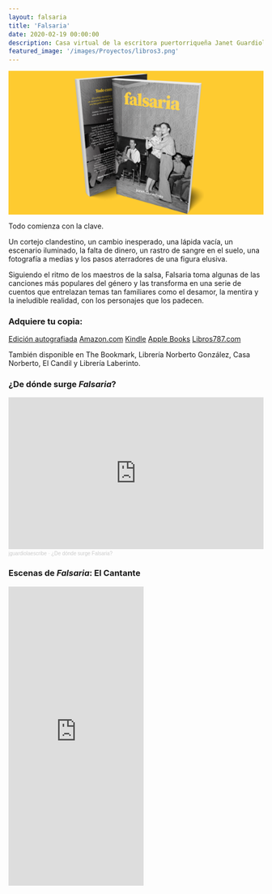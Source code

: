 ```yaml
---
layout: falsaria
title: 'Falsaria'
date: 2020-02-19 00:00:00
description: Casa virtual de la escritora puertorriqueña Janet Guardiola, autora de Falsaria.
featured_image: '/images/Proyectos/libros3.png'
---
```


<img src="/images/Proyectos/libros2.png" align="center">

<p>Todo comienza con la clave.</p>

<p>Un cortejo clandestino, un cambio inesperado, una lápida vacía, un escenario iluminado, la falta de dinero, un rastro de sangre en el suelo, una fotografía a medias y los pasos aterradores de una figura elusiva.</p>

<p>Siguiendo el ritmo de los maestros de la salsa, Falsaria toma algunas de las canciones más populares del género y las transforma en una serie de cuentos que entrelazan temas tan familiares como el desamor, la mentira y la ineludible realidad, con los personajes que
los padecen.</p>

<p><h3>Adquiere tu copia:</h3></p>

<p><a href="https://jguardiolaescribe.myshopify.com/cart/42537536553184:1?channel=buy_button" class="button button--large">Edición autografiada</a> <a href="https://www.amazon.com/dp/B09TYM5M4Q" class="button button--large">Amazon.com</a> <a href="https://www.amazon.com/dp/B09TWVK9T6" class="button button--large">Kindle</a> <a href="https://books.apple.com/us/book/falsaria/id1614466713" class="button button--large">Apple Books</a> <a href="https://libros787.com/products/falsaria" class="button button--large">Libros787.com</a> </p>
<p>También disponible en The Bookmark, Librería Norberto González, Casa Norberto, El Candil y Librería Laberinto.</p>

<p><h3>¿De dónde surge <i>Falsaria</i>?</h3></p>

<iframe width="100%" height="300" scrolling="no" frameborder="no" allow="autoplay" src="https://w.soundcloud.com/player/?url=https%3A//api.soundcloud.com/tracks/1273738564&color=%23ff5500&auto_play=false&hide_related=false&show_comments=true&show_user=true&show_reposts=false&show_teaser=true&visual=true"></iframe><div style="font-size: 10px; color: #cccccc;line-break: anywhere;word-break: normal;overflow: hidden;white-space: nowrap;text-overflow: ellipsis; font-family: Interstate,Lucida Grande,Lucida Sans Unicode,Lucida Sans,Garuda,Verdana,Tahoma,sans-serif;font-weight: 100;"><a href="https://soundcloud.com/user-126228555-134196046" title="jguardiolaescribe" target="_blank" style="color: #cccccc; text-decoration: none;">jguardiolaescribe</a> · <a href="https://soundcloud.com/user-126228555-134196046/de-donde-surge-falsaria" title="¿De dónde surge Falsaria?" target="_blank" style="color: #cccccc; text-decoration: none;">¿De dónde surge Falsaria?</a></div>

<p><h3>Escenas de <i>Falsaria</i>: El Cantante</h3></p>

<iframe src="https://www.facebook.com/plugins/video.php?height=476&href=https%3A%2F%2Fwww.facebook.com%2Fjguardiolaescribe%2Fvideos%2F386792443480328%2F&show_text=true&width=267&t=0" width="267" height="591" style="border:none;overflow:hidden" scrolling="no" frameborder="0" allowfullscreen="true" allow="autoplay; clipboard-write; encrypted-media; picture-in-picture; web-share" allowFullScreen="true"></iframe>
